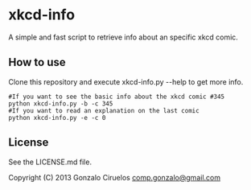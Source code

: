 xkcd-info
=========

A simple and fast script to retrieve info about an specific xkcd comic.


How to use
----------

Clone this repository and execute xkcd-info.py --help to get more info.

    #If you want to see the basic info about the xkcd comic #345
    python xkcd-info.py -b -c 345
    #If you want to read an explanation on the last comic
    python xkcd-info.py -e -c 0

License
-------

See the LICENSE.md file.

Copyright (C) 2013 Gonzalo Ciruelos <comp.gonzalo@gmail.com>
